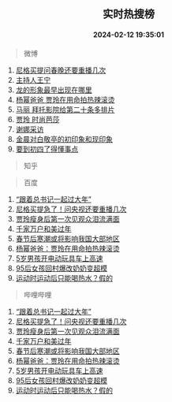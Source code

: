 <div align="center"><h2>实时热搜榜</h2><h4>2024-02-12 19:35:01</h4></div>

> 微博  

1. [尼格买提问春晚还要重播几次](https://s.weibo.com/weibo?q=%23%E5%B0%BC%E6%A0%BC%E4%B9%B0%E6%8F%90%E9%97%AE%E6%98%A5%E6%99%9A%E8%BF%98%E8%A6%81%E9%87%8D%E6%92%AD%E5%87%A0%E6%AC%A1%23&t=31&band_rank=1&Refer=top)<br />
2. [主持人王宁](https://s.weibo.com/weibo?q=%23%E4%B8%BB%E6%8C%81%E4%BA%BA%E7%8E%8B%E5%AE%81%23&t=31&band_rank=2&Refer=top)<br />
3. [龙的形象最早出现在哪里](https://s.weibo.com/weibo?q=%23%E9%BE%99%E7%9A%84%E5%BD%A2%E8%B1%A1%E6%9C%80%E6%97%A9%E5%87%BA%E7%8E%B0%E5%9C%A8%E5%93%AA%E9%87%8C%23&t=31&band_rank=3&Refer=top)<br />
4. [杨幂爸爸 贾玲在用命拍热辣滚烫](https://s.weibo.com/weibo?q=%E6%9D%A8%E5%B9%82%E7%88%B8%E7%88%B8%20%E8%B4%BE%E7%8E%B2%E5%9C%A8%E7%94%A8%E5%91%BD%E6%8B%8D%E7%83%AD%E8%BE%A3%E6%BB%9A%E7%83%AB&t=31&band_rank=4&Refer=top)<br />
5. [马丽 拜托影院给第二十条多排片](https://s.weibo.com/weibo?q=%E9%A9%AC%E4%B8%BD%20%E6%8B%9C%E6%89%98%E5%BD%B1%E9%99%A2%E7%BB%99%E7%AC%AC%E4%BA%8C%E5%8D%81%E6%9D%A1%E5%A4%9A%E6%8E%92%E7%89%87&t=31&band_rank=5&Refer=top)<br />
6. [贾玲 时尚芭莎](https://s.weibo.com/weibo?q=%E8%B4%BE%E7%8E%B2%20%E6%97%B6%E5%B0%9A%E8%8A%AD%E8%8E%8E&t=31&band_rank=6&Refer=top)<br />
7. [谢娜采访](https://s.weibo.com/weibo?q=%E8%B0%A2%E5%A8%9C%E9%87%87%E8%AE%BF&t=31&band_rank=7&Refer=top)<br />
8. [金晨对白敬亭的初印象和现印象](https://s.weibo.com/weibo?q=%23%E9%87%91%E6%99%A8%E5%AF%B9%E7%99%BD%E6%95%AC%E4%BA%AD%E7%9A%84%E5%88%9D%E5%8D%B0%E8%B1%A1%E5%92%8C%E7%8E%B0%E5%8D%B0%E8%B1%A1%23&t=31&band_rank=8&Refer=top)<br />
9. [要到初四了得懂事点](https://s.weibo.com/weibo?q=%E8%A6%81%E5%88%B0%E5%88%9D%E5%9B%9B%E4%BA%86%E5%BE%97%E6%87%82%E4%BA%8B%E7%82%B9&t=31&band_rank=9&Refer=top)<br />

> 知乎  


> 百度  

1. [“跟着总书记一起过大年”](https://www.baidu.com/s?wd=%E2%80%9C%E8%B7%9F%E7%9D%80%E6%80%BB%E4%B9%A6%E8%AE%B0%E4%B8%80%E8%B5%B7%E8%BF%87%E5%A4%A7%E5%B9%B4%E2%80%9D&sa=fyb_news&rsv_dl=fyb_news)<br />
2. [尼格买提急了！问央视还要重播几次](https://www.baidu.com/s?wd=%E5%B0%BC%E6%A0%BC%E4%B9%B0%E6%8F%90%E6%80%A5%E4%BA%86%EF%BC%81%E9%97%AE%E5%A4%AE%E8%A7%86%E8%BF%98%E8%A6%81%E9%87%8D%E6%92%AD%E5%87%A0%E6%AC%A1&sa=fyb_news&rsv_dl=fyb_news)<br />
3. [贾玲瘦身后第一次见观众泪流满面](https://www.baidu.com/s?wd=%E8%B4%BE%E7%8E%B2%E7%98%A6%E8%BA%AB%E5%90%8E%E7%AC%AC%E4%B8%80%E6%AC%A1%E8%A7%81%E8%A7%82%E4%BC%97%E6%B3%AA%E6%B5%81%E6%BB%A1%E9%9D%A2&sa=fyb_news&rsv_dl=fyb_news)<br />
4. [千家万户和美过年](https://www.baidu.com/s?wd=%E5%8D%83%E5%AE%B6%E4%B8%87%E6%88%B7%E5%92%8C%E7%BE%8E%E8%BF%87%E5%B9%B4&sa=fyb_news&rsv_dl=fyb_news)<br />
5. [春节后寒潮或将影响我国大部地区](https://www.baidu.com/s?wd=%E6%98%A5%E8%8A%82%E5%90%8E%E5%AF%92%E6%BD%AE%E6%88%96%E5%B0%86%E5%BD%B1%E5%93%8D%E6%88%91%E5%9B%BD%E5%A4%A7%E9%83%A8%E5%9C%B0%E5%8C%BA&sa=fyb_news&rsv_dl=fyb_news)<br />
6. [杨幂爸爸：贾玲在用命拍热辣滚烫](https://www.baidu.com/s?wd=%E6%9D%A8%E5%B9%82%E7%88%B8%E7%88%B8%EF%BC%9A%E8%B4%BE%E7%8E%B2%E5%9C%A8%E7%94%A8%E5%91%BD%E6%8B%8D%E7%83%AD%E8%BE%A3%E6%BB%9A%E7%83%AB&sa=fyb_news&rsv_dl=fyb_news)<br />
7. [5岁男孩开电动玩具车上高速](https://www.baidu.com/s?wd=5%E5%B2%81%E7%94%B7%E5%AD%A9%E5%BC%80%E7%94%B5%E5%8A%A8%E7%8E%A9%E5%85%B7%E8%BD%A6%E4%B8%8A%E9%AB%98%E9%80%9F&sa=fyb_news&rsv_dl=fyb_news)<br />
8. [95后女孩回村爆改奶奶变超模](https://www.baidu.com/s?wd=95%E5%90%8E%E5%A5%B3%E5%AD%A9%E5%9B%9E%E6%9D%91%E7%88%86%E6%94%B9%E5%A5%B6%E5%A5%B6%E5%8F%98%E8%B6%85%E6%A8%A1&sa=fyb_news&rsv_dl=fyb_news)<br />
9. [运动时运动后只能喝热水？假的](https://www.baidu.com/s?wd=%E8%BF%90%E5%8A%A8%E6%97%B6%E8%BF%90%E5%8A%A8%E5%90%8E%E5%8F%AA%E8%83%BD%E5%96%9D%E7%83%AD%E6%B0%B4%EF%BC%9F%E5%81%87%E7%9A%84&sa=fyb_news&rsv_dl=fyb_news)<br />

> 哔哩哔哩  

1. [“跟着总书记一起过大年”](https://www.baidu.com/s?wd=%E2%80%9C%E8%B7%9F%E7%9D%80%E6%80%BB%E4%B9%A6%E8%AE%B0%E4%B8%80%E8%B5%B7%E8%BF%87%E5%A4%A7%E5%B9%B4%E2%80%9D&sa=fyb_news&rsv_dl=fyb_news)<br />
2. [尼格买提急了！问央视还要重播几次](https://www.baidu.com/s?wd=%E5%B0%BC%E6%A0%BC%E4%B9%B0%E6%8F%90%E6%80%A5%E4%BA%86%EF%BC%81%E9%97%AE%E5%A4%AE%E8%A7%86%E8%BF%98%E8%A6%81%E9%87%8D%E6%92%AD%E5%87%A0%E6%AC%A1&sa=fyb_news&rsv_dl=fyb_news)<br />
3. [贾玲瘦身后第一次见观众泪流满面](https://www.baidu.com/s?wd=%E8%B4%BE%E7%8E%B2%E7%98%A6%E8%BA%AB%E5%90%8E%E7%AC%AC%E4%B8%80%E6%AC%A1%E8%A7%81%E8%A7%82%E4%BC%97%E6%B3%AA%E6%B5%81%E6%BB%A1%E9%9D%A2&sa=fyb_news&rsv_dl=fyb_news)<br />
4. [千家万户和美过年](https://www.baidu.com/s?wd=%E5%8D%83%E5%AE%B6%E4%B8%87%E6%88%B7%E5%92%8C%E7%BE%8E%E8%BF%87%E5%B9%B4&sa=fyb_news&rsv_dl=fyb_news)<br />
5. [春节后寒潮或将影响我国大部地区](https://www.baidu.com/s?wd=%E6%98%A5%E8%8A%82%E5%90%8E%E5%AF%92%E6%BD%AE%E6%88%96%E5%B0%86%E5%BD%B1%E5%93%8D%E6%88%91%E5%9B%BD%E5%A4%A7%E9%83%A8%E5%9C%B0%E5%8C%BA&sa=fyb_news&rsv_dl=fyb_news)<br />
6. [杨幂爸爸：贾玲在用命拍热辣滚烫](https://www.baidu.com/s?wd=%E6%9D%A8%E5%B9%82%E7%88%B8%E7%88%B8%EF%BC%9A%E8%B4%BE%E7%8E%B2%E5%9C%A8%E7%94%A8%E5%91%BD%E6%8B%8D%E7%83%AD%E8%BE%A3%E6%BB%9A%E7%83%AB&sa=fyb_news&rsv_dl=fyb_news)<br />
7. [5岁男孩开电动玩具车上高速](https://www.baidu.com/s?wd=5%E5%B2%81%E7%94%B7%E5%AD%A9%E5%BC%80%E7%94%B5%E5%8A%A8%E7%8E%A9%E5%85%B7%E8%BD%A6%E4%B8%8A%E9%AB%98%E9%80%9F&sa=fyb_news&rsv_dl=fyb_news)<br />
8. [95后女孩回村爆改奶奶变超模](https://www.baidu.com/s?wd=95%E5%90%8E%E5%A5%B3%E5%AD%A9%E5%9B%9E%E6%9D%91%E7%88%86%E6%94%B9%E5%A5%B6%E5%A5%B6%E5%8F%98%E8%B6%85%E6%A8%A1&sa=fyb_news&rsv_dl=fyb_news)<br />
9. [运动时运动后只能喝热水？假的](https://www.baidu.com/s?wd=%E8%BF%90%E5%8A%A8%E6%97%B6%E8%BF%90%E5%8A%A8%E5%90%8E%E5%8F%AA%E8%83%BD%E5%96%9D%E7%83%AD%E6%B0%B4%EF%BC%9F%E5%81%87%E7%9A%84&sa=fyb_news&rsv_dl=fyb_news)<br />
